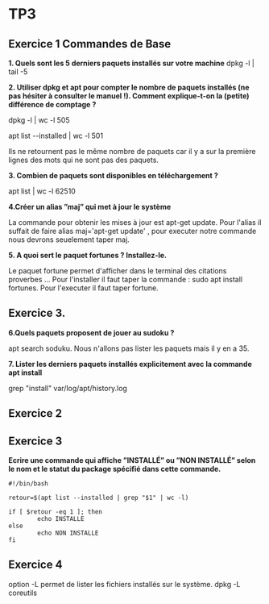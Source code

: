   <h1>TP3 </h1>
  <h2>Exercice 1 Commandes de Base </h2>

**1. Quels sont les 5 derniers paquets installés sur votre machine**
  dpkg -l | tail -5
  
  
 **2.  Utiliser dpkg et apt pour compter le nombre de paquets installés (ne pas hésiter à consulter le manuel !).
Comment explique-t-on la (petite) différence de comptage ?**

dpkg -l | wc -l
505

apt list --installed | wc -l 
501

Ils ne retournent pas le même nombre de paquets car il y a sur la première lignes des mots qui ne sont pas des paquets.

**3. Combien de paquets sont disponibles en téléchargement ?**

apt list | wc -l
62510


**4.Créer un alias ”maj” qui met à jour le système**

La commande pour obtenir les mises à jour est apt-get update.
Pour l'alias il suffait de faire alias maj='apt-get update' , pour executer notre commande nous devrons seuelement taper maj.


**5. A quoi sert le paquet fortunes ? Installez-le.**

Le paquet fortune permet d'afficher dans le terminal des citations proverbes ...
Pour l'installer il faut taper la commande : sudo apt install fortunes.
Pour l'executer il faut taper fortune.

<h2> Exercice 3. </h2>

**6.Quels paquets proposent de jouer au sudoku ?**

apt search soduku. Nous n'allons pas lister les paquets mais il y en a 35.

**7. Lister les derniers paquets installés explicitement avec la commande apt install**

grep "install" var/log/apt/history.log

<h2>Exercice 2</h2>


<h2>Exercice 3</h2>

**Ecrire une commande qui affiche ”INSTALLÉ” ou ”NON INSTALLÉ” selon le nom et le statut du package
spécifié dans cette commande.**
```
#!/bin/bash

retour=$(apt list --installed | grep "$1" | wc -l)

if [ $retour -eq 1 ]; then
        echo INSTALLE
else
        echo NON INSTALLE 
fi
```

<h2>Exercice 4</h2>
option -L permet de lister les fichiers installés sur le système.
dpkg -L coreutils


